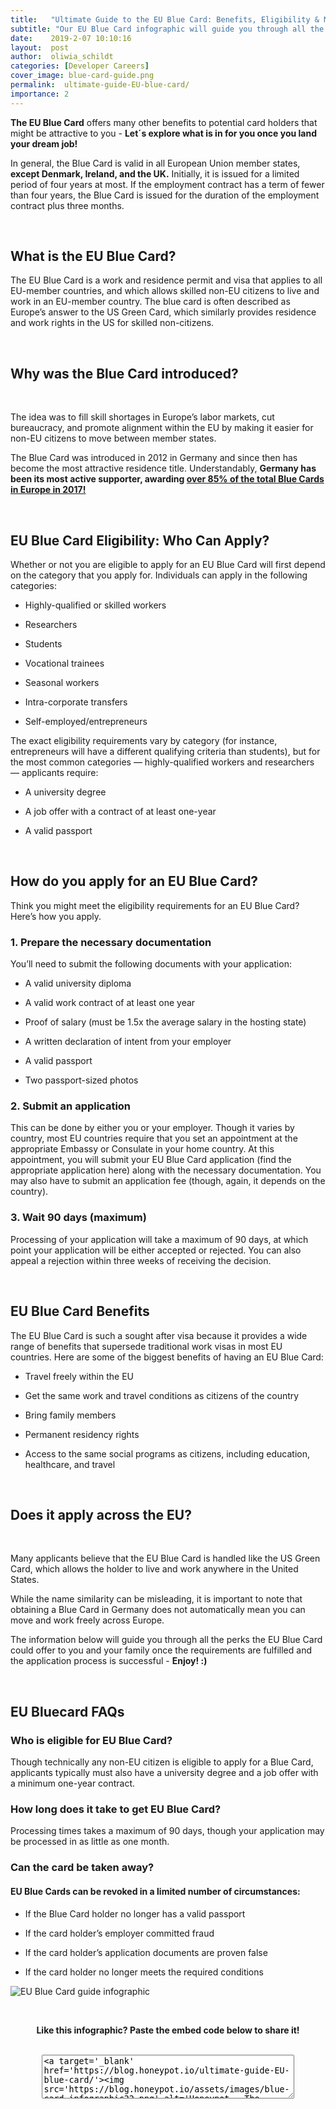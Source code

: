 ```yaml
---
title:   "Ultimate Guide to the EU Blue Card: Benefits, Eligibility & More"
subtitle: "Our EU Blue Card infographic will guide you through all the perks the EU Blue Card could offer to you and your family once the requirements are fulfilled and the application process is successful"
date:    2019-2-07 10:10:16
layout:  post
author:  oliwia_schildt
categories: [Developer Careers]
cover_image: blue-card-guide.png
permalink:  ultimate-guide-EU-blue-card/
importance: 2
---
```


**The EU Blue Card** offers many other benefits to potential card holders that might be attractive to you - **Let´s explore what is in for you once you land your dream job!**

<!--more-->

In general, the Blue Card is valid in all European Union member states, **except Denmark, Ireland, and the UK.** Initially, it is issued for a limited period of four years at most. If the employment contract has a term of fewer than four years, the Blue Card is issued for the duration of the employment contract plus three months.

<br />

## What is the EU Blue Card? 

The EU Blue Card is a work and residence permit and visa that applies to all EU-member countries, and which allows skilled non-EU citizens to live and work in an EU-member country. The blue card is often described as Europe’s answer to the US Green Card, which similarly provides residence and work rights in the US for skilled non-citizens. 

<br />

## Why was the Blue Card introduced?

<br />

The idea was to fill skill shortages in Europe’s labor markets, cut bureaucracy, and promote alignment within the EU by making it easier for non-EU citizens to move between member states. 

The Blue Card was introduced in 2012 in Germany and since then has become the most attractive residence title. Understandably, **Germany has been its most active supporter, awarding [over 85% of the total Blue Cards in Europe in 2017!](http://appsso.eurostat.ec.europa.eu/nui/show.do?dataset=migr_resbc1&lang=en)**

<br />

## EU Blue Card Eligibility: Who Can Apply? 

Whether or not you are eligible to apply for an EU Blue Card will first depend on the category that you apply for. Individuals can apply in the following categories: 

* Highly-qualified or skilled workers

* Researchers

* Students

* Vocational trainees

* Seasonal workers

* Intra-corporate transfers

* Self-employed/entrepreneurs

The exact eligibility requirements vary by category (for instance, entrepreneurs will have a different qualifying criteria than students), but for the most common categories — highly-qualified workers and researchers — applicants require:

* A university degree

* A job offer with a contract of at least one-year

* A valid passport

<br />

## How do you apply for an EU Blue Card? 

Think you might meet the eligibility requirements for an EU Blue Card? Here’s how you apply. 

### 1. Prepare the necessary documentation

You’ll need to submit the following documents with your application: 

* A valid university diploma

* A valid work contract of at least one year

* Proof of salary (must be 1.5x the average salary in the hosting state)

* A written declaration of intent from your employer

* A valid passport

* Two passport-sized photos

### 2. Submit an application

This can be done by either you or your employer. Though it varies by country, most EU countries require that you set an appointment at the appropriate Embassy or Consulate in your home country. At this appointment, you will submit your EU Blue Card application (find the appropriate application here) along with the necessary documentation. You may also have to submit an application fee (though, again, it depends on the country).

### 3. Wait 90 days (maximum)

Processing of your application will take a maximum of 90 days, at which point your application will be either accepted or rejected. You can also appeal a rejection within three weeks of receiving the decision.

<br />

## EU Blue Card Benefits

The EU Blue Card is such a sought after visa because it provides a wide range of benefits that supersede traditional work visas in most EU countries. Here are some of the biggest benefits of having an EU Blue Card: 

* Travel freely within the EU

* Get the same work and travel conditions as citizens of the country

* Bring family members

* Permanent residency rights

* Access to the same social programs as citizens, including education, healthcare, and travel

<br />

## Does it apply across the EU?

<br />

Many applicants believe that the EU Blue Card is handled like the US Green Card, which allows the holder to live and work anywhere in the United States. 

While the name similarity can be misleading, it is important to note that obtaining a Blue Card in Germany does not automatically mean you can move and work freely across Europe.

The information below will guide you through all the perks the EU Blue Card could offer to you and your family once the requirements are fulfilled and the application process is successful - **Enjoy! :)**

<br />

## EU Bluecard FAQs

### Who is eligible for EU Blue Card?
Though technically any non-EU citizen is eligible to apply for a Blue Card, applicants typically must also have a university degree and a job offer with a minimum one-year contract. 

### How long does it take to get EU Blue Card?
Processing times takes a maximum of 90 days, though your application may be processed in as little as one month. 

### Can the card be taken away?

#### EU Blue Cards can be revoked in a limited number of circumstances:

* If the Blue Card holder no longer has a valid passport

* If the card holder’s employer committed fraud

* If the card holder’s application documents are proven false

* If the card holder no longer meets the required conditions


![EU Blue Card guide infographic](/assets/images/BlueCardUPDATE.png)

<br />

<p align="center"><strong>Like this infographic? Paste the embed code below to share it!</strong></p>

<br />

<div align="center"><textarea style="margin: 0px; width: 80%; height: 70px;">&lt;a target='_blank' href='https://blog.honeypot.io/ultimate-guide-EU-blue-card/'&gt;&lt;img src='https://blog.honeypot.io/assets/images/blue-card-infographic22.png' alt='Honeypot - The Ultimate Guide to the EU Blue Card' title='The Ultimate Guide to the EU Blue Card' /&gt;&lt;/a&gt;</textarea></div>

